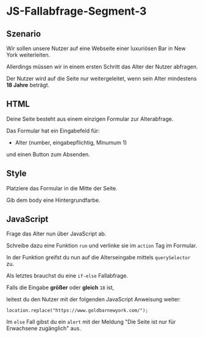 # JS-Fallabfrage-Segment-3

## Szenario
Wir sollen unsere Nutzer auf eine Webseite einer luxuriösen Bar in New York weiterleiten.

Allerdings müssen wir in einem ersten Schritt das Alter der Nutzer abfragen.

Der Nutzer wird auf die Seite nur weitergeleitet, wenn sein Alter mindestens **18 Jahre** beträgt.

## HTML
Deine Seite besteht aus einem einzigen Formular zur Alterabfrage.

Das Formular hat ein Eingabefeld für:

* Alter (number, eingabepflichtig, Minumum 1)

und einen Button zum Absenden.

## Style
Platziere das Formular in die Mitte der Seite.

Gib dem body eine Hintergrundfarbe.

## JavaScript
Frage das Alter nun über JavaScript ab.

Schreibe dazu eine Funktion `run` und verlinke sie im `action` Tag im Formular.

In der Funktion greifst du nun auf die Alterseingabe mittels `querySelector` zu.

Als letztes brauchst du eine `if-else` Fallabfrage.

Falls die Eingabe **größer** oder **gleich** `18` ist,

leitest du den Nutzer mit der folgenden JavaScript Anweisung weiter:

`location.replace("https://www.goldbarnewyork.com/");`

Im `else` Fall gibst du ein `alert` mit der Meldung "Die Seite ist nur für Erwachsene zugänglich" aus.
